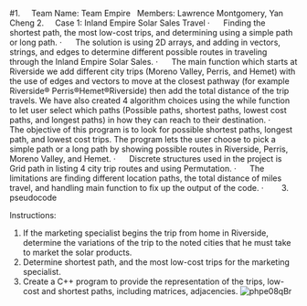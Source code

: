 #1.     Team Name: Team Empire
        Members: Lawrence Montgomery, Yan Cheng
 2.     Case 1: Inland Empire Solar Sales Travel
·      Finding the shortest path, the most low-cost trips, and determining using a simple path or long path.
·      The solution is using 2D arrays, and adding in vectors, strings, and edges to determine different possible routes in traveling through the Inland Empire Solar Sales.
·      The main function which starts at Riverside we add different city trips (Moreno Valley, Perris, and Hemet) with the use of edges and vectors to move at the closest pathway (for example Riverside® Perris®Hemet®Riverside) then add the total distance of the trip travels. We have also created 4 algorithm choices using the while function to let user select which paths (Possible paths, shortest paths, lowest cost paths, and longest paths) in how they can reach to their destination.
·      The objective of this program is to look for possible shortest paths, longest path, and lowest cost trips. The program lets the user choose to pick a simple path or a long path by showing possible routes in Riverside, Perris, Moreno Valley, and Hemet.
·      Discrete structures used in the project is Grid path in listing 4 city trip routes and using Permutation.
·      The limitations are finding different location paths, the total distance of miles travel, and handling main function to fix up the output of the code.
·       
3. pseudocode 











Instructions:
1. If the marketing specialist begins the trip from home in Riverside, determine the variations of 
the trip to the noted cities that he must take to market the solar products. 
2. Determine shortest path, and the most low-cost trips for the marketing specialist.
3. Create a C++ program to provide the representation of the trips, low-cost and shortest paths, 
including matrices, adjacencies.
![phpe08qBr](https://user-images.githubusercontent.com/106198193/171251699-42c9c09e-92d6-4b7c-8ed0-e1b28e3f263a.png)
